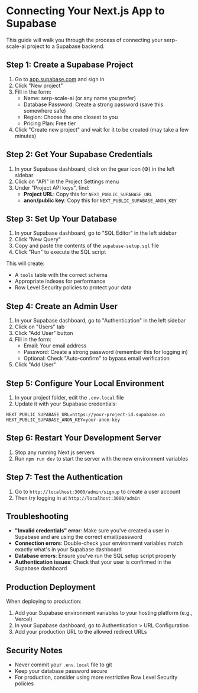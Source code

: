 # Connecting Your Next.js App to Supabase

This guide will walk you through the process of connecting your serp-scale-ai project to a Supabase backend.

## Step 1: Create a Supabase Project

1. Go to [app.supabase.com](https://app.supabase.com) and sign in
2. Click "New project"
3. Fill in the form:
   - Name: serp-scale-ai (or any name you prefer)
   - Database Password: Create a strong password (save this somewhere safe)
   - Region: Choose the one closest to you
   - Pricing Plan: Free tier
4. Click "Create new project" and wait for it to be created (may take a few minutes)

## Step 2: Get Your Supabase Credentials

1. In your Supabase dashboard, click on the gear icon (⚙️) in the left sidebar
2. Click on "API" in the Project Settings menu
3. Under "Project API keys", find:
   - **Project URL**: Copy this for `NEXT_PUBLIC_SUPABASE_URL` 
   - **anon/public key**: Copy this for `NEXT_PUBLIC_SUPABASE_ANON_KEY`

## Step 3: Set Up Your Database

1. In your Supabase dashboard, go to "SQL Editor" in the left sidebar
2. Click "New Query"
3. Copy and paste the contents of the `supabase-setup.sql` file
4. Click "Run" to execute the SQL script

This will create:
- A `tools` table with the correct schema
- Appropriate indexes for performance
- Row Level Security policies to protect your data

## Step 4: Create an Admin User

1. In your Supabase dashboard, go to "Authentication" in the left sidebar
2. Click on "Users" tab
3. Click "Add User" button
4. Fill in the form:
   - Email: Your email address
   - Password: Create a strong password (remember this for logging in)
   - Optional: Check "Auto-confirm" to bypass email verification
5. Click "Add User"

## Step 5: Configure Your Local Environment

1. In your project folder, edit the `.env.local` file
2. Update it with your Supabase credentials:

```
NEXT_PUBLIC_SUPABASE_URL=https://your-project-id.supabase.co
NEXT_PUBLIC_SUPABASE_ANON_KEY=your-anon-key
```

## Step 6: Restart Your Development Server

1. Stop any running Next.js servers
2. Run `npm run dev` to start the server with the new environment variables

## Step 7: Test the Authentication

1. Go to `http://localhost:3000/admin/signup` to create a user account
2. Then try logging in at `http://localhost:3000/admin`

## Troubleshooting

- **"Invalid credentials" error**: Make sure you've created a user in Supabase and are using the correct email/password
- **Connection errors**: Double-check your environment variables match exactly what's in your Supabase dashboard
- **Database errors**: Ensure you've run the SQL setup script properly
- **Authentication issues**: Check that your user is confirmed in the Supabase dashboard

## Production Deployment

When deploying to production:

1. Add your Supabase environment variables to your hosting platform (e.g., Vercel)
2. In your Supabase dashboard, go to Authentication > URL Configuration
3. Add your production URL to the allowed redirect URLs

## Security Notes

- Never commit your `.env.local` file to git
- Keep your database password secure
- For production, consider using more restrictive Row Level Security policies

